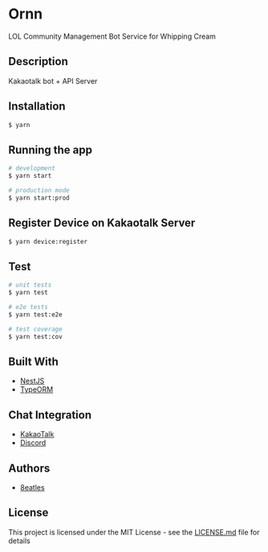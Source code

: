 # Ornn

LOL Community Management Bot Service for Whipping Cream

## Description

Kakaotalk bot + API Server

## Installation

```bash
$ yarn
```

## Running the app

```bash
# development
$ yarn start

# production mode
$ yarn start:prod
```

## Register Device on Kakaotalk Server

```bash
$ yarn device:register
```

## Test

```bash
# unit tests
$ yarn test

# e2e tests
$ yarn test:e2e

# test coverage
$ yarn test:cov
```

## Built With

- [NestJS](https://expressjs.com/en/starter/installing.html)
- [TypeORM](https://expressjs.com/en/starter/installing.html)

## Chat Integration

- [KakaoTalk](https://github.com/storycraft/node-kakao)
- [Discord](https://github.com/discordjs/discord.js)

## Authors

- [8eatles](https://8eatles.github.io)

## License

This project is licensed under the MIT License - see the [LICENSE.md](LICENSE.md) file for details
